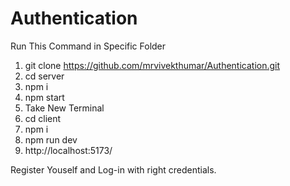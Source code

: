 # Authentication

Run This Command in Specific Folder 

1) git clone https://github.com/mrvivekthumar/Authentication.git
2) cd server
3) npm i
4) npm start
5) Take New Terminal
6) cd client
7) npm i
8) npm run dev
9) http://localhost:5173/

Register Youself and Log-in with right credentials.
